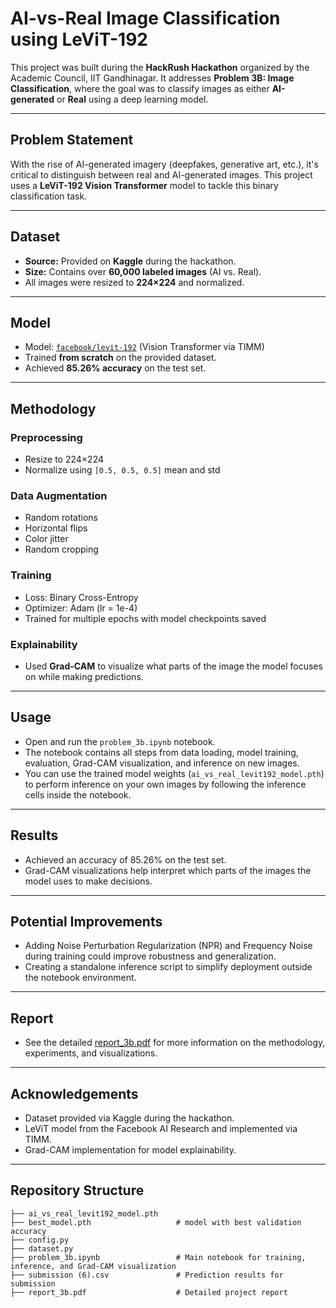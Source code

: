 # AI-vs-Real Image Classification using LeViT-192

This project was built during the **HackRush Hackathon** organized by the Academic Council, IIT Gandhinagar. It addresses **Problem 3B: Image Classification**, where the goal was to classify images as either **AI-generated** or **Real** using a deep learning model.

---

## Problem Statement

With the rise of AI-generated imagery (deepfakes, generative art, etc.), it's critical to distinguish between real and AI-generated images. This project uses a **LeViT-192 Vision Transformer** model to tackle this binary classification task.

---

## Dataset

- **Source:** Provided on **Kaggle** during the hackathon.
- **Size:** Contains over **60,000 labeled images** (AI vs. Real).
- All images were resized to **224×224** and normalized.

---

## Model

- Model: [`facebook/levit-192`](https://huggingface.co/facebook/levit-192) (Vision Transformer via TIMM)
- Trained **from scratch** on the provided dataset.
- Achieved **85.26% accuracy** on the test set.

---

## Methodology

### Preprocessing
- Resize to 224×224
- Normalize using `[0.5, 0.5, 0.5]` mean and std

### Data Augmentation
- Random rotations
- Horizontal flips
- Color jitter
- Random cropping

### Training
- Loss: Binary Cross-Entropy
- Optimizer: Adam (lr = 1e-4)
- Trained for multiple epochs with model checkpoints saved

### Explainability
- Used **Grad-CAM** to visualize what parts of the image the model focuses on while making predictions.

---

## Usage

- Open and run the `problem_3b.ipynb` notebook.
- The notebook contains all steps from data loading, model training, evaluation, Grad-CAM visualization, and inference on new images.
- You can use the trained model weights (`ai_vs_real_levit192_model.pth`) to perform inference on your own images by following the inference cells inside the notebook.

---

## Results

- Achieved an accuracy of 85.26% on the test set.
- Grad-CAM visualizations help interpret which parts of the images the model uses to make decisions.

---

## Potential Improvements

- Adding Noise Perturbation Regularization (NPR) and Frequency Noise during training could improve robustness and generalization.
- Creating a standalone inference script to simplify deployment outside the notebook environment.

---

## Report

- See the detailed [report_3b.pdf](./report_3b.pdf) for more information on the methodology, experiments, and visualizations.

---

## Acknowledgements

- Dataset provided via Kaggle during the hackathon.
- LeViT model from the Facebook AI Research and implemented via TIMM.
- Grad-CAM implementation for model explainability.

---

## Repository Structure

```plaintext
├── ai_vs_real_levit192_model.pth    
├── best_model.pth                   # model with best validation accuracy
├── config.py                        
├── dataset.py                       
├── problem_3b.ipynb                 # Main notebook for training, inference, and Grad-CAM visualization
├── submission (6).csv               # Prediction results for submission
├── report_3b.pdf                    # Detailed project report
